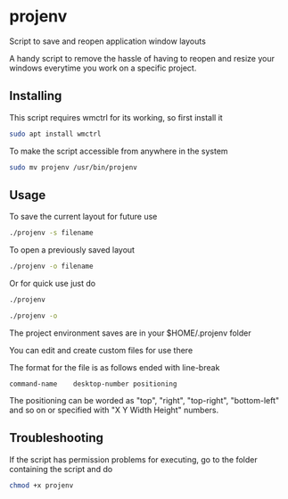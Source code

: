 # projenv
Script to save and reopen application window layouts

A handy script to remove the hassle of having to reopen and resize your windows everytime you work on a specific project.

## Installing
This script requires wmctrl for its working, so first install it
```bash
sudo apt install wmctrl
```
To make the script accessible from anywhere in the system
```bash
sudo mv projenv /usr/bin/projenv
```

## Usage

To save the current layout for future use
```bash
./projenv -s filename
```
To open a previously saved layout
```bash
./projenv -o filename
```

Or for quick use just do
```bash
./projenv

./projenv -o
```

The project environment saves are in your $HOME/.projenv folder

You can edit and create custom files for use there

The format for the file is as follows ended with line-break
```text
command-name	desktop-number positioning
```
The positioning can be worded as "top", "right", "top-right", "bottom-left" and so on or specified with "X Y Width Height" numbers.

## Troubleshooting
If the script has permission problems for executing, go to the folder containing the script and do
```bash
chmod +x projenv
```
